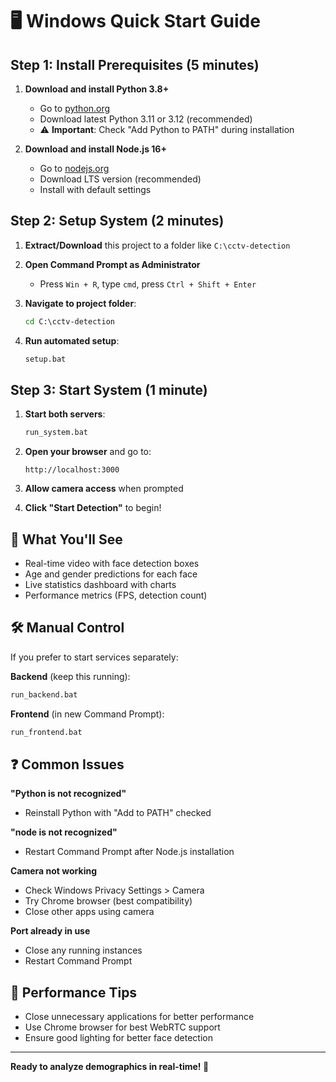 # 🖥️ Windows Quick Start Guide

## Step 1: Install Prerequisites (5 minutes)

1. **Download and install Python 3.8+**
   - Go to [python.org](https://www.python.org/downloads/)
   - Download latest Python 3.11 or 3.12 (recommended)
   - ⚠️ **Important**: Check "Add Python to PATH" during installation

2. **Download and install Node.js 16+**
   - Go to [nodejs.org](https://nodejs.org/)
   - Download LTS version (recommended)
   - Install with default settings

## Step 2: Setup System (2 minutes)

1. **Extract/Download** this project to a folder like `C:\cctv-detection`

2. **Open Command Prompt as Administrator**
   - Press `Win + R`, type `cmd`, press `Ctrl + Shift + Enter`

3. **Navigate to project folder**:
   ```cmd
   cd C:\cctv-detection
   ```

4. **Run automated setup**:
   ```cmd
   setup.bat
   ```

## Step 3: Start System (1 minute)

1. **Start both servers**:
   ```cmd
   run_system.bat
   ```

2. **Open your browser** and go to:
   ```
   http://localhost:3000
   ```

3. **Allow camera access** when prompted

4. **Click "Start Detection"** to begin!

## 🎯 What You'll See

- Real-time video with face detection boxes
- Age and gender predictions for each face
- Live statistics dashboard with charts
- Performance metrics (FPS, detection count)

## 🛠️ Manual Control

If you prefer to start services separately:

**Backend** (keep this running):
```cmd
run_backend.bat
```

**Frontend** (in new Command Prompt):
```cmd
run_frontend.bat
```

## ❓ Common Issues

**"Python is not recognized"**
- Reinstall Python with "Add to PATH" checked

**"node is not recognized"** 
- Restart Command Prompt after Node.js installation

**Camera not working**
- Check Windows Privacy Settings > Camera
- Try Chrome browser (best compatibility)
- Close other apps using camera

**Port already in use**
- Close any running instances
- Restart Command Prompt

## 🔧 Performance Tips

- Close unnecessary applications for better performance
- Use Chrome browser for best WebRTC support
- Ensure good lighting for better face detection

---

**Ready to analyze demographics in real-time! 🚀**